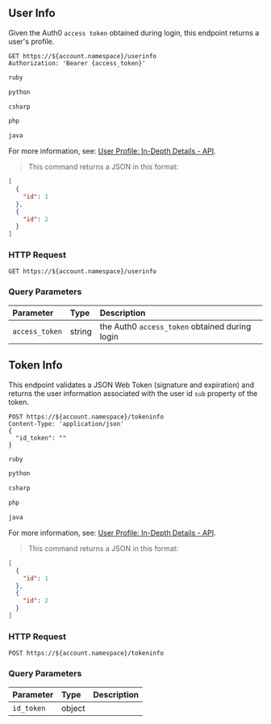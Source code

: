 
## User Info

Given the Auth0 `access token` obtained during login, this endpoint returns a user's profile.

```shell
GET https://${account.namespace}/userinfo
Authorization: 'Bearer {access_token}'
```

```ruby
ruby
```

```python
python
```

```csharp
csharp
```

```php
php
```

```java
java
```

<aside class="notice">
For more information, see: <a href="/user-profile/user-profile-details#api">User Profile: In-Depth Details - API</a>.
</aside>

> This command returns a JSON in this format:

```json
[
  {
    "id": 1
  },
  {
    "id": 2
  }
]
```

### HTTP Request

`GET https://${account.namespace}/userinfo`

### Query Parameters

| Parameter        | Type       | Description |
|:-----------------|:-----------|:------------|
| `access_token`    | string     | the Auth0 `access_token` obtained during login |

## Token Info

This endpoint validates a JSON Web Token (signature and expiration) and returns the user information associated with the user id `sub` property of the token.

```shell
POST https://${account.namespace}/tokeninfo
Content-Type: 'application/json'
{
  "id_token": ""
}
```

```ruby
ruby
```

```python
python
```

```csharp
csharp
```

```php
php
```

```java
java
```

<aside class="notice">
For more information, see: <a href="/user-profile/user-profile-details#api">User Profile: In-Depth Details - API</a>.
</aside>

> This command returns a JSON in this format:

```json
[
  {
    "id": 1
  },
  {
    "id": 2
  }
]
```

### HTTP Request

`POST https://${account.namespace}/tokeninfo`

### Query Parameters

| Parameter        | Type       | Description |
|:-----------------|:-----------|:------------|
| `id_token`       | object     |  |
